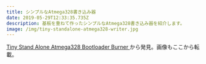 ```yaml
---
title: シンプルなAtmega328書き込み器
date: 2019-05-29T12:33:35.735Z
description: 基板を重ねて作ったシンプルなAtmega328書き込み器を紹介します。
image: /img/tiny-standalone-atmega328-writer.jpg
---
```

[Tiny Stand Alone Atmega328 Bootloader Burner](https://www.tindie.com/products/PhoenixCNC/tiny-stand-alone-atmega328-bootloader-burner/)から発見。画像もここから転載。

